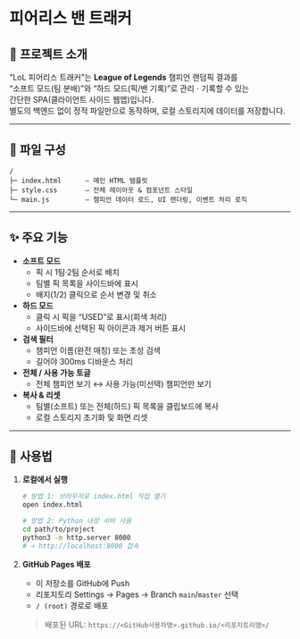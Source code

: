 # 피어리스 밴 트래커

## 📖 프로젝트 소개
“LoL 피어리스 트래커”는 **League of Legends** 챔피언 랜덤픽 결과를  
“소프트 모드(팀 분배)”와 “하드 모드(픽/밴 기록)”로 관리ㆍ기록할 수 있는  
간단한 SPA(클라이언트 사이드 웹앱)입니다.  
별도의 백엔드 없이 정적 파일만으로 동작하며, 로컬 스토리지에 데이터를 저장합니다.

---

## 📂 파일 구성
```
/
├─ index.html      — 메인 HTML 템플릿  
├─ style.css       — 전체 레이아웃 & 컴포넌트 스타일  
└─ main.js         — 챔피언 데이터 로드, UI 렌더링, 이벤트 처리 로직  
```

---

## ✨ 주요 기능
- **소프트 모드**  
  - 픽 시 1팀·2팀 순서로 배치  
  - 팀별 픽 목록을 사이드바에 표시  
  - 배지(1/2) 클릭으로 순서 변경 및 취소  
- **하드 모드**  
  - 클릭 시 픽을 “USED”로 표시(회색 처리)  
  - 사이드바에 선택된 픽 아이콘과 제거 버튼 표시  
- **검색 필터**  
  - 챔피언 이름(완전 매칭) 또는 초성 검색  
  - 길어야 300ms 디바운스 처리  
- **전체 / 사용 가능 토글**  
  - 전체 챔피언 보기 ↔ 사용 가능(미선택) 챔피언만 보기  
- **복사 & 리셋**  
  - 팀별(소프트) 또는 전체(하드) 픽 목록을 클립보드에 복사  
  - 로컬 스토리지 초기화 및 화면 리셋  

---

## 🚀 사용법

1. **로컬에서 실행**  
   ```bash
   # 방법 1: 브라우저로 index.html 직접 열기
   open index.html

   # 방법 2: Python 내장 서버 사용
   cd path/to/project
   python3 -m http.server 8000
   # → http://localhost:8000 접속
   ```
2. **GitHub Pages 배포**  
   - 이 저장소를 GitHub에 Push  
   - 리포지토리 Settings → Pages → Branch `main`/`master` 선택  
   - `/ (root)` 경로로 배포  

   > 배포된 URL: `https://<GitHub사용자명>.github.io/<리포지토리명>/`

